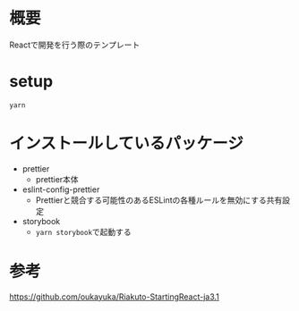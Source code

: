 # 概要
Reactで開発を行う際のテンプレート

# setup
`yarn`

# インストールしているパッケージ
- prettier
  - prettier本体
- eslint-config-prettier
  - Prettierと競合する可能性のあるESLintの各種ルールを無効にする共有設定
- storybook
  - `yarn storybook`で起動する

# 参考
https://github.com/oukayuka/Riakuto-StartingReact-ja3.1
